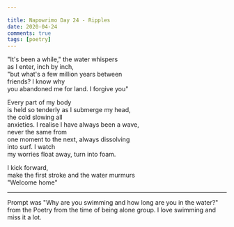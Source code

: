 ```yaml
---  
  
title: Napowrimo Day 24 - Ripples  
date: 2020-04-24 
comments: true  
tags: [poetry]  
---  
```


"It's been a while," the water whispers  
as I enter, inch by inch,  
"but what's a few million years between  
friends? I know why  
you abandoned me for land. I forgive you"  

Every part of my body  
is held so tenderly as I submerge my head,  
the cold slowing all  
anxieties. I realise I have always been a wave,  
never the same from  
one moment to the next, always dissolving  
into surf. I watch  
my worries float away, turn into foam.  

I kick forward,  
make the first stroke and the water murmurs  
"Welcome home"  

***  

Prompt was "Why are you swimming and how long are you in the water?" from the Poetry from the time of being alone group. I love swimming and miss it a lot.  
